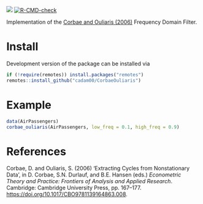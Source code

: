 <!-- badges: start -->
  [![](https://img.shields.io/badge/devel%20version-0.1.0-blue.svg)](https://CRAN.R-project.org/package=CorbaeOuliaris)
  [![R-CMD-check](https://github.com/cadam00/CorbaeOuliaris/actions/workflows/R-CMD-check.yaml/badge.svg)](https://github.com/cadam00/CorbaeOuliaris/actions/workflows/R-CMD-check.yaml)
<!-- badges: end -->

Implementation of the [Corbae and Ouliaris (2006)](#ref-corbae2006) Frequency
Domain Filter.

# **Install**

Development version of the package can be installed via
``` r
if (!require(remotes)) install.packages("remotes")
remotes::install_github("cadam00/CorbaeOuliaris")
```

# **Example**

``` r
data(AirPassengers)
corbae_ouliaris(AirPassengers, low_freq = 0.1, high_freq = 0.9)
```

# **References**

Corbae, D. and Ouliaris, S. (2006)<span class="nocase" id="ref-corbae2006">
‘Extracting Cycles from Nonstationary Data’, in D. Corbae, S.N. Durlauf, and
B.E. Hansen (eds.) <em>Econometric Theory and
Practice: Frontiers of Analysis and Applied Research</em>. Cambridge: Cambridge
University Press, pp. 167–177. https://doi.org/10.1017/CBO9781139164863.008.
